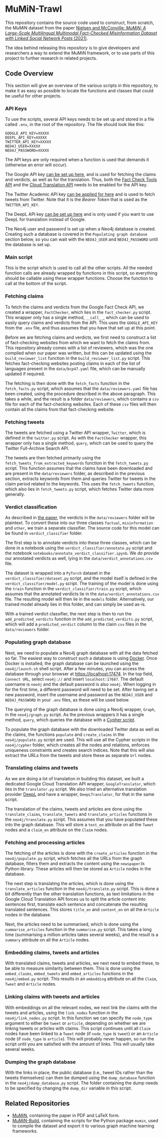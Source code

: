 # MuMiN-Trawl
This repository contains the source code used to construct, from scratch, the
MuMiN dataset from the paper [Nielsen and McConville: _MuMiN: A Large-Scale
Multilingual Multimodal Fact-Checked Misinformation Dataset with Linked Social
Network Posts_ (2021)](https://openreview.net/forum?id=sOLdMFkQe7).

The idea behind releasing this repository is to give developers and researchers
a way to extend the MuMiN framework, or to use parts of this project to further
research in related projects.


## Code Overview
This section will give an overview of the various scripts in this repository,
to make it as easy as possible to locate the functions and classes that could
be useful for other projects.

### API Keys
To use the scripts, several API keys needs to be set up and stored in a file
called `.env`, in the root of the repository. The file should look like this:
```shell
GOOGLE_API_KEY=XXXXX
DEEPL_API_KEY=XXXXX
TWITTER_API_KEY=XXXXX
NEO4J_USER=XXXXX
NEO4J_PASSWORD=XXXXX
```

The API keys are only required when a function is used that demands it
(otherwise an error will occur).

The Google API key
[can be set up here](https://cloud.google.com/docs/authentication/api-keys),
and is used for fetching the claims and verdicts, as well as for the
translation. Thus, both the
[Fact Check Tools API](https://developers.google.com/fact-check/tools/api/reference/rest)
and the
[Cloud Translation API](https://cloud.google.com/translate/docs/reference/rest/)
needs to be enabled for the API key.

The Twitter Academic API key
[can be applied for here](https://developer.twitter.com/en/products/twitter-api/academic-research)
and is used to fetch tweets from Twitter. Note that it is the _Bearer Token_
that is used as the `TWITTER_API_KEY`.

The DeepL API key
[can be set up here](https://www.deepl.com/en/pro/change-plan#developer)
and is only used if you want to use DeepL for translation instead of Google.

The Neo4j user and password is set up when a Neo4j database is created.
Creating such a database is covered in the `Populating graph database` section
below, so you can wait with the `NEO4J_USER` and `NEO4J_PASSWORD` until the
database is set up.

### Main script
This is the script which is used to call all the other scripts. All the needed
function calls are already wrapped by functions in this script, so everything
should be callable using these wrapper functions. Choose the function to call
at the bottom of the script.

### Fetching claims
To fetch the claims and verdicts from the Google Fact Check API, we created a
wrapper, `FactChecker`, which lies in the `fact_checker.py` script. This
wrapper only has a single method, `__call__`, which can be used to easily query
claims and verdicts from the API. This uses the `GOOGLE_API_KEY` from the
`.env` file, and thus assumes that you have that set up at this point.

Before we are fetching claims and verdicts, we first need to construct a list
of fact-checking websites from which we want to fetch the claims from. This
repository already comes with a list of reviewers, which was the one compiled
when our paper was written, but this can be updated using the
`build_reviewer_list` function in the `build_reviewer_list.py` script. This
fetches fact-checking websites posting claims in each of the list of languages
present in the `data/bcp47.yaml` file, which can be manually updated if
required.

The fetching is then done with the `fetch_facts` function in the
`fetch_facts.py` script, which assumes that the `data/reviewers.yaml` file
has been created, using the procedure described in the above paragraph. This
takes a while, and the result is a folder `data/reviewers`, which contains a
`csv` file for each of the fact-checking websites. Each of these `csv` files
will then contain all the claims from that fact-checking website.

### Fetching tweets
The tweets are fetched using a Twitter API wrapper, `Twitter`, which is defined
in the `twitter.py` script. As with the `FactChecker` wrapper, this wrapper
only has a single method, `query`, which can be used to query the Twitter
Full-Archive Search API.

The tweets are then fetched primarily using the
`fetch_tweets_from_extracted_keywords` function in the `fetch_tweets.py`
script. This function assumes that the claims have been downloaded and are
present in the `data/reviewers` folder, as described in the previous section,
extracts keywords from them and queries Twitter for tweets in the claim period
related to the keywords. This uses the `fetch_tweets` function, which also lies
in `fetch_tweets.py` script, which fetches Twitter data more generally.

### Verdict classification
As described in [the paper](todo), the verdicts in the `data/reviewers` folder
will be plaintext. To convert these into our three classes `factual`,
`misinformation` and `other`, we train a separate classifier. The source code
for this model can be found in `verdict_classifier` folder.

The first step is to annotate verdicts into these three classes, which can be
done in a notebook using the `verdict_classifier/annotate.py` script and the
notebook `notebooks/annotate_verdict_classifier.ipynb`. We _do_ provide our
annotated verdicts as well, lying in the `data/verdict_annotations.csv` file.

The dataset is wrapped into a `PyTorch` dataset in the
`verdict_classifier/dataset.py` script, and the model itself is defined in the
`verdict_classifier/model.py` script. The training of the model is done using
the `train` function in the `verdict_classifier/train.py` script, which assumes
that the annotated verdicts lie in the `data/verdict_annotations.csv` file. The
resulting model will then lie in the `models` folder. Alternatively, our
trained model already lies in this folder, and can simply be used as-is.

With a trained verdict classifier, the next step is then to run the
`add_predicted_verdicts` function in the `add_predicted_verdicts.py` script,
which will add a `predicted_verdict` column to the claim `csv` files in the
`data/reviewers` folder.

### Populating graph database
Next, we need to populate a Neo4j graph database with all the data fetched so
far. The easiest way to construct such a database is using
[Docker](https://docs.docker.com/get-docker/). Once Docker is installed, the
graph database can be launched using the `neo4j/launch.sh` shell script. After
a few minutes, you can access the database through your browser at
<https://localhost:17474>. In the top field, `Connect URL`, select `neo4j://`
and insert `localhost:17687`. The default username is `neo4j` and the default
password is also `neo4j`. When logging in for the first time, a different
password will need to be set. After having set a new password, insert the
username and password as the `NEO4J_USER` and `NEO4J_PASSWORD` in your `.env`
files, as these will be used below.

The querying of the graph database is done using a Neo4j wrapper, `Graph`, in
the `neo4j/graph.py` script. As the previous wrappers it has a single method,
`query`, which queries the database with a
[Cypher script](https://neo4j.com/developer/cypher/).

To populate the graph database with the downloaded Twitter data as well as the
claims, the functions `populate` and `create_claims` in the `neo4j/populate.py`
script are used. This will use all the Cypher scripts in the `neo4j/cypher`
folder, which creates all the nodes and relations, enforces uniqueness
constraints and creates search indices. Note that this will also extract the
URLs from the tweets and store these as separate `Url` nodes.

### Translating claims and tweets
As we are doing a lot of translation in building this dataset, we built a
dedicated Google Cloud Translation API wrapper, `GoogleTranslator`, which lies
in the `translator.py` script. We also tried an alternative translation
provider [DeepL](https://www.deepl.com/translator) and have a wrapper,
`DeepLTranslator`, for that in the same script.

The translation of the claims, tweets and articles are done using the
`translate_claims`, `translate_tweets` and `translate_articles` functions in
the `neo4j/translate.py` script. This assumes that you have populated these
into the graph database. This will store a `text_en` attribute on all the
`Tweet` nodes and a `claim_en` attribute on the `Claim` nodes.

### Fetching and processing articles
The fetching of the articles is done with the `create_articles` function in the
`neo4j/populate.py` script, which fetches all the URLs from the graph database,
filters them and extracts the content using the `newspaper3k` Python library.
These articles will then be stored as `Article` nodes in the database.

The next step is translating the articles, which is done using the
`translate_articles` function in the `neo4j/translate.py` script. This is done
a bit differently than the other translation functions, as text limitations in
the Google Cloud Translation API forces us to split the article content into
sentences first, translate each sentence and concatenate the resulting
translated sentences. This stores `title_en` and `content_en` on all the
`Article` nodes in the database.

Next, the articles need to be summarised, which is done using the
`summarise_articles` function in the `summarise.py` script. This takes a long
time (summarising a million articles takes several weeks), and the result is a
`summary` attribute on all the `Article` nodes.

### Embedding claims, tweets and articles
With translated claims, tweets and articles, we next need to embed these, to be
able to measure similarity between them. This is done using the `embed_claims`,
`embed_tweets` and `embed_articles` functions in the `neo4j/embed.py` script.
This results in an `embedding` attribute on all the `Claim`, `Tweet` and
`Article` nodes.

### Linking claims with tweets and articles
With embeddings on all the relevant nodes, we next link the claims with the
tweets and articles, using the `link_nodes` function in the
`neo4j/link_nodes.py` script. In this function we can specify the `node_type`
argument to either be `tweet` or `article`, depending on whether we are linking
tweets or articles with claims. This script continues until all `Claim` nodes
have been linked to a `Tweet` node (if `node_type` is `tweet`) or an `Article`
node (if `node_type` is `article`). This will probably never happen, so run the
script until you are satisfied with the amount of links. This will usually take
several weeks.

### Dumping the graph database
With the links in place, the public database (i.e., tweet IDs rather than the
tweets themselves) can then be dumped using the `dump_database` function in the
`neo4j/dump_database.py` script. The folder containing the dump needs to be
specified by changing the `dump_dir` variable in this script.


## Related Repositories
- [MuMiN](https://github.com/CLARITI-REPHRAIN/mumin), containing the
  paper in PDF and LaTeX form.
- [MuMiN-Build](https://github.com/CLARITI-REPHRAIN/mumin-build),
  containing the scripts for the Python package `mumin`, used to compile the
  dataset and export it to various graph machine learning frameworks.
